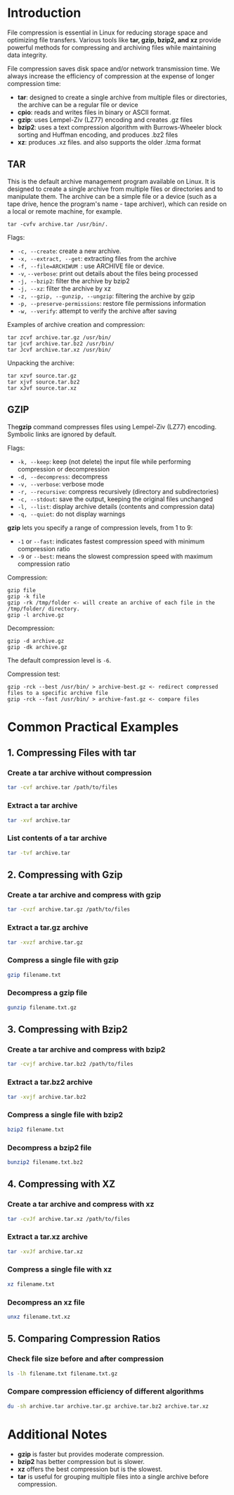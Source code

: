# Introduction

File compression is essential in Linux for reducing storage space and optimizing file transfers. Various tools like **tar, gzip, bzip2, and xz** provide powerful methods for compressing and archiving files while maintaining data integrity.

File compression saves disk space and/or network transmission time.
We always increase the efficiency of compression at the expense of longer compression time:
- **tar**: designed to create a single archive from multiple files or directories, the archive can be a regular file or device 
- **cpio**: reads and writes files in binary or ASCII format.
- **gzip**: uses Lempel-Ziv (LZ77) encoding and creates .gz files
- **bzip2**: uses a text compression algorithm with Burrows-Wheeler block sorting
and Huffman encoding, and produces .bz2 files
- **xz**: produces .xz files. and also supports the older .lzma format

## TAR

This is the default archive management program available on Linux. It is designed to create a single archive from multiple files or directories and to manipulate them. The archive can be a simple file or a device (such as a tape drive, hence the program's name - tape archiver), which can reside on a local or remote machine, for example.

```
tar -cvfv archive.tar /usr/bin/.
```

Flags:
- `-c, --create`: create a new archive.
- `-x, --extract, --get`: extracting files from the archive
- `-f, --file=ARCHIWUM `: use ARCHIVE file or device.
- `-v`, `--verbose`: print out details about the files being processed
- `-j, --bzip2`: filter the archive by bzip2
- `-j, --xz`: filter the archive by xz
- `-z, --gzip, --gunzip, --ungzip`: filtering the archive by gzip
- `-p, --preserve-permissions`: restore file permissions information
- `-w, --verify`: attempt to verify the archive after saving

Examples of archive creation and compression:
```
tar zcvf archive.tar.gz /usr/bin/
tar jcvf archive.tar.bz2 /usr/bin/
tar Jcvf archive.tar.xz /usr/bin/
```

Unpacking the archive:
```
tar xzvf source.tar.gz
tar xjvf source.tar.bz2
tar xJvf source.tar.xz
```

## GZIP

The**gzip** command compresses files using Lempel-Ziv (LZ77) encoding.  Symbolic links are ignored by default.

Flags:
- `-k, --keep`: keep (not delete) the input file while performing compression or decompression
- `-d, --decompress`: decompress
- `-v, --verbose`: verbose mode
- `-r, --recursive`: compress recursively (directory and subdirectories)
- `-c, --stdout`: save the output, keeping the original files unchanged
- `-l, --list`: display archive details (contents and compression data)
- `-q, --quiet`: do not display warnings

**gzip** lets you specify a range of compression levels, from 1 to 9:
- `-1` or `--fast`: indicates fastest compression speed with minimum compression ratio
- `-9` or `--best`: means the slowest compression speed with maximum compression ratio

Compression:
```
gzip file
gzip -k file
gzip -rk /tmp/folder <- will create an archive of each file in the /tmp/folder/ directory.
gzip -l archive.gz
```

Decompression:
```
gzip -d archive.gz
gzip -dk archive.gz
```

The default compression level is `-6`.

Compression test:
```
gzip -rck --best /usr/bin/ > archive-best.gz <- redirect compressed files to a specific archive file
gzip -rck --fast /usr/bin/ > archive-fast.gz <- compare files
```

# Common Practical Examples

## 1. Compressing Files with tar

### Create a tar archive without compression
```bash
tar -cvf archive.tar /path/to/files
```
### Extract a tar archive
```bash
tar -xvf archive.tar
```
### List contents of a tar archive
```bash
tar -tvf archive.tar
```

## 2. Compressing with Gzip

### Create a tar archive and compress with gzip
```bash
tar -cvzf archive.tar.gz /path/to/files
```
### Extract a tar.gz archive
```bash
tar -xvzf archive.tar.gz
```
### Compress a single file with gzip
```bash
gzip filename.txt
```
### Decompress a gzip file
```bash
gunzip filename.txt.gz
```

## 3. Compressing with Bzip2

### Create a tar archive and compress with bzip2
```bash
tar -cvjf archive.tar.bz2 /path/to/files
```
### Extract a tar.bz2 archive
```bash
tar -xvjf archive.tar.bz2
```
### Compress a single file with bzip2
```bash
bzip2 filename.txt
```
### Decompress a bzip2 file
```bash
bunzip2 filename.txt.bz2
```

## 4. Compressing with XZ

### Create a tar archive and compress with xz
```bash
tar -cvJf archive.tar.xz /path/to/files
```
### Extract a tar.xz archive
```bash
tar -xvJf archive.tar.xz
```
### Compress a single file with xz
```bash
xz filename.txt
```
### Decompress an xz file
```bash
unxz filename.txt.xz
```

## 5. Comparing Compression Ratios

### Check file size before and after compression
```bash
ls -lh filename.txt filename.txt.gz
```
### Compare compression efficiency of different algorithms
```bash
du -sh archive.tar archive.tar.gz archive.tar.bz2 archive.tar.xz
```

# Additional Notes

- **gzip** is faster but provides moderate compression.
- **bzip2** has better compression but is slower.
- **xz** offers the best compression but is the slowest.
- **tar** is useful for grouping multiple files into a single archive before compression.

